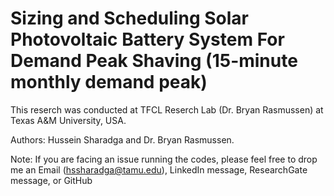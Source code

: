 # Sizing and Scheduling Solar Photovoltaic Battery System For Demand Peak Shaving (15-minute monthly demand peak)

This reserch was conducted at TFCL Reserch Lab (Dr. Bryan Rasmussen) at Texas A&M University, USA.





Authors: Hussein Sharadga and Dr. Bryan Rasmussen.


Note: If you are facing an issue running the codes, please feel free to drop me an Email (hssharadga@tamu.edu), LinkedIn message, ResearchGate message, or GitHub
